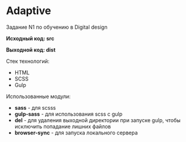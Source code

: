 # Adaptive
Задание N1 по обучению в Digital design


**Исходный код: src**

**Выходной код: dist**

Стек технологий:
* HTML
* SCSS
* Gulp

Использованные модули:

* **sass** - для scsss
* **gulp-sass** - для использования scss c gulp
* **del** - для удаления выходной директории при запуске gulp, чтобы исключить попадание лишних файлов
* **browser-sync** - для запуска локального сервера


